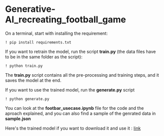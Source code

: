 # Generative-AI_recreating_football_game

On a terminal, start with installing the requirement:

    ! pip install requirements.txt

If you want to retrain the model, run the script **train.py** (the data files have to be in the same folder as the script):

    ! python train.py

The **train.py** script contains all the pre-processing and training steps, and it saves the model at the end.

If you want to use the trained model, run the **generate.py** script

    ! python generate.py

You can look at the **footbar_usecase.ipynb** file for the code and the aproach explained, and you can also find a sample of the genrated data in **sample.json**

Here's the trained model if you want to download it and use it :  [link](https://drive.google.com/drive/folders/1-C-WPUgkU71mqgIw6OVDGbp3Hde_it2Z?usp=sharing)
